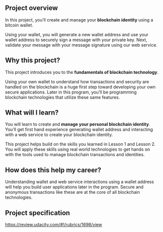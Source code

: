 ## Project overview

In this project, you’ll create and manage your **blockchain identity** using a bitcoin wallet.

Using your wallet, you will generate a new wallet address and use your wallet address to securely sign a message with your private key. Next, validate your message with your message signature using our web service.

## Why this project?

This project introduces you to the **fundamentals of blockchain technology**.

Using your own wallet to understand how transactions and security are handled on the blockchain is a huge first step toward developing your own secure applications. Later in this program, you’ll be programming blockchain technologies that utilize these same features.

## What will I learn?

You will learn to create and **manage your personal blockchain identity**. You’ll get first hand experience generating wallet address and interacting with a web service to create your blockchain identity.

This project helps build on the skills you learned in Lesson 1 and Lesson 2. You will apply these skills using real world technologies to get hands on with the tools used to manage blockchain transactions and identities.

## How does this help my career?

Understanding wallet and web service interactions using a wallet address will help you build user applications later in the program. Secure and anonymous transactions like these are at the core of all blockchain technologies.

## Project specification

https://review.udacity.com/#!/rubrics/1698/view